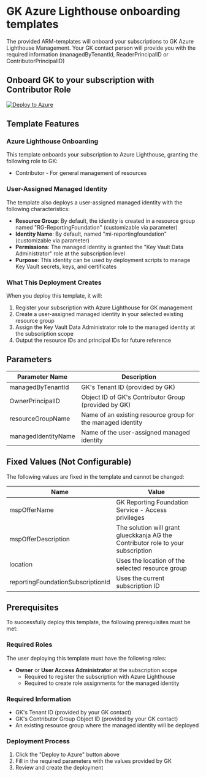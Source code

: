# GK Azure Lighthouse onboarding templates
The provided ARM-templates will onboard your subscriptions to GK Azure Lighthouse Management. Your GK contact person will provide you with the required information (managedByTenantId, ReaderPrincipalID or ContributorPrincipalID)

## Onboard GK to your subscription with Contributor Role
[![Deploy to Azure](https://aka.ms/deploytoazurebutton)](https://portal.azure.com/#create/Microsoft.Template/uri/https%3A%2F%2Fraw.githubusercontent.com%2FC4A8-CCU-Resources%2Frf-azure-lighthouse-onboarding%2Fmain%2Fgk-lighthouse-contributor.json)

## Template Features

### Azure Lighthouse Onboarding
This template onboards your subscription to Azure Lighthouse, granting the following role to GK:
- Contributor - For general management of resources

### User-Assigned Managed Identity
The template also deploys a user-assigned managed identity with the following characteristics:

- **Resource Group**: By default, the identity is created in a resource group named "RG-ReportingFoundation" (customizable via parameter)
- **Identity Name**: By default, named "mi-reportingfoundation" (customizable via parameter)
- **Permissions**: The managed identity is granted the "Key Vault Data Administrator" role at the subscription level
- **Purpose**: This identity can be used by deployment scripts to manage Key Vault secrets, keys, and certificates

### What This Deployment Creates
When you deploy this template, it will:

1. Register your subscription with Azure Lighthouse for GK management
2. Create a user-assigned managed identity in your selected existing resource group
3. Assign the Key Vault Data Administrator role to the managed identity at the subscription scope
4. Output the resource IDs and principal IDs for future reference

## Parameters

| Parameter Name | Description |
|---------------|------------|
| managedByTenantId | GK's Tenant ID (provided by GK) |
| OwnerPrincipalID | Object ID of GK's Contributor Group (provided by GK) |
| resourceGroupName | Name of an existing resource group for the managed identity |
| managedIdentityName | Name of the user-assigned managed identity |

## Fixed Values (Not Configurable)

The following values are fixed in the template and cannot be changed:

| Name | Value |
|---------------|------------|
| mspOfferName | GK Reporting Foundation Service - Access privileges |
| mspOfferDescription | The solution will grant glueckkanja AG the Contributor role to your subscription |
| location | Uses the location of the selected resource group |
| reportingFoundationSubscriptionId | Uses the current subscription ID |

## Prerequisites

To successfully deploy this template, the following prerequisites must be met:

### Required Roles
The user deploying this template must have the following roles:

- **Owner** or **User Access Administrator** at the subscription scope
  - Required to register the subscription with Azure Lighthouse
  - Required to create role assignments for the managed identity

### Required Information
- GK's Tenant ID (provided by your GK contact)
- GK's Contributor Group Object ID (provided by your GK contact)
- An existing resource group where the managed identity will be deployed

### Deployment Process
1. Click the "Deploy to Azure" button above
2. Fill in the required parameters with the values provided by GK
3. Review and create the deployment
